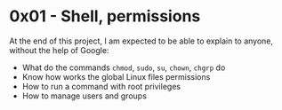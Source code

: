 # 0x01 - Shell, permissions

At the end of this project, I am expected to be able to explain to anyone, without the help of Google:
* What do the commands `chmod`, `sudo`, `su`, `chown`, `chgrp` do
* Know how works the global Linux files permissions
* How to run a command with root privileges
* How to manage users and groups
